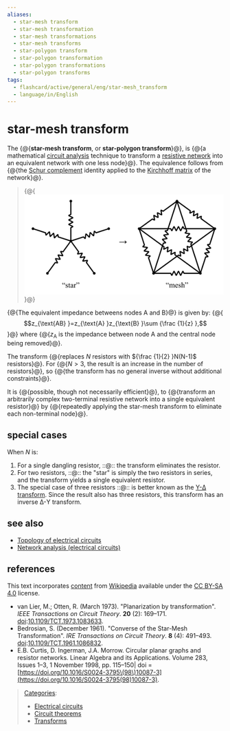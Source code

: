 ```yaml
---
aliases:
  - star-mesh transform
  - star-mesh transformation
  - star-mesh transformations
  - star-mesh transforms
  - star-polygon transform
  - star-polygon transformation
  - star-polygon transformations
  - star-polygon transforms
tags:
  - flashcard/active/general/eng/star-mesh_transform
  - language/in/English
---
```


# star-mesh transform

The {@{__star-mesh transform__, or __star-polygon transform__}@}, is {@{a mathematical [circuit analysis](circuit%20analysis.md) technique to transform a [resistive network](network%20analysis%20(electrical%20circuits).md) into an equivalent network with one less node}@}. The equivalence follows from {@{the [Schur complement](Schur%20complement.md) identity applied to the [Kirchhoff matrix](Kirchhoff%20matrix.md) of the network}@}. <!--SR:!2025-03-20,4,270!2025-03-20,4,270!2025-03-20,4,270-->

> {@{![star-mesh transform](../../archives/Wikimedia%20Commons/Star-mesh%20transform.svg)}@} <!--SR:!2025-03-20,4,270-->

{@{The equivalent impedance betweens nodes A and B}@} is given by: {@{$$z_{\text{AB} }=z_{\text{A} }z_{\text{B} }\sum {\frac {1}{z} },$$}@} where {@{$z_{\text{A} }$ is the impedance between node A and the central node being removed}@}. <!--SR:!2025-03-20,4,270!2025-03-20,4,270!2025-03-20,4,270-->

The transform {@{replaces _N_ resistors with ${\frac {1}{2} }N(N-1)$ resistors}@}. For {@{$N>3$, the result is an increase in the number of resistors}@}, so {@{the transform has no general inverse without additional constraints}@}. <!--SR:!2025-03-20,4,270!2025-03-20,4,270!2025-03-20,4,270-->

It is {@{possible, though not necessarily efficient}@}, to {@{transform an arbitrarily complex two-terminal resistive network into a single equivalent resistor}@} by {@{repeatedly applying the star-mesh transform to eliminate each non-terminal node}@}. <!--SR:!2025-03-20,4,270!2025-03-20,4,270!2025-03-20,4,270-->

## special cases

When _N_ is:

1. For a single dangling resistor, ::@:: the transform eliminates the resistor. <!--SR:!2025-03-20,4,270!2025-03-20,4,270-->
2. For two resistors, ::@:: the "star" is simply the two resistors in series, and the transform yields a single equivalent resistor. <!--SR:!2025-03-20,4,270!2025-03-20,4,270-->
3. The special case of three resistors ::@:: is better known as the [Y-Δ transform](Y-Δ%20transform.md). Since the result also has three resistors, this transform has an inverse Δ-Y transform. <!--SR:!2025-03-20,4,270!2025-03-20,4,270-->

## see also

- [Topology of electrical circuits](topology%20(electrical%20circuits).md)
- [Network analysis \(electrical circuits\)](network%20analysis%20(electrical%20circuits).md)

## references

This text incorporates [content](https://en.wikipedia.org/wiki/star-mesh_transform) from [Wikipedia](Wikipedia.md) available under the [CC BY-SA 4.0](https://creativecommons.org/licenses/by-sa/4.0/) license.

- <a id="CITEREFvan LierOtten1973"></a> van Lier, M.; Otten, R. \(March 1973\). "Planarization by transformation". _IEEE Transactions on Circuit Theory_. __20__ \(2\): 169–171. [doi](doi%20(identifier).md):[10.1109/TCT.1973.1083633](https://doi.org/10.1109%2FTCT.1973.1083633).
- <a id="CITEREFBedrosian1961"></a> Bedrosian, S. \(December 1961\). "Converse of the Star-Mesh Transformation". _IRE Transactions on Circuit Theory_. __8__ \(4\): 491–493. [doi](doi%20(identifier).md):[10.1109/TCT.1961.1086832](https://doi.org/10.1109%2FTCT.1961.1086832).
- E.B. Curtis, D. Ingerman, J.A. Morrow. Circular planar graphs and resistor networks. Linear Algebra and its Applications. Volume 283, Issues 1–3, 1 November 1998, pp. 115–150\| doi = [https://doi.org/10.1016/S0024-3795\(98\)10087-3](https://doi.org/10.1016/S0024-3795(98)10087-3).

> [Categories](https://en.wikipedia.org/wiki/Help:Category):
>
> - [Electrical circuits](https://en.wikipedia.org/wiki/Category:Electrical%20circuits)
> - [Circuit theorems](https://en.wikipedia.org/wiki/Category:Circuit%20theorems)
> - [Transforms](https://en.wikipedia.org/wiki/Category:Transforms)
